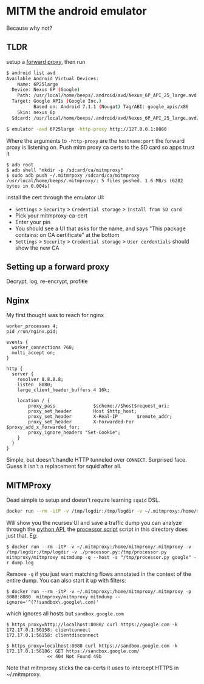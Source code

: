 # MITM the android emulator

Because why not?

## TLDR

setup a [forward proxy](#setting-up-a-forward-proxy), then run

```sh
$ android list avd
Available Android Virtual Devices:
    Name: 6P25large
  Device: Nexus 6P (Google)
    Path: /usr/local/home/beeps/.android/avd/Nexus_6P_API_25_large.avd
  Target: Google APIs (Google Inc.)
          Based on: Android 7.1.1 (Nougat) Tag/ABI: google_apis/x86
    Skin: nexus_6p
  Sdcard: /usr/local/home/beeps/.android/avd/Nexus_6P_API_25_large.avd/sdcard.img

$ emulator -avd 6P25large -http-proxy http://127.0.0.1:8080
```

Where the arguments to `-http-proxy` are the `hostname:port` the forward proxy is listening on. Push mitm proxy ca certs to the SD card so apps trust it
```
$ adb root
$ adb shell "mkdir -p /sdcard/ca/mitmproxy"
$ sudo adb push ~/.mitmrpoxy /sdcard/ca/mitmproxy
/usr/local/home/beeps/.mitmproxy/: 5 files pushed. 1.6 MB/s (6282 bytes in 0.004s)
```

install the cert through the emulator UI:
* `Settings` > `Security` > `Credential storage` > `Install from SD card`
* Pick your mitmproxy-ca-cert
* Enter your pin
* You should see a UI that asks for the name, and says "This package contains: on CA certificate" at the bottom
* `Settings` > `Security` > `Credential storage` > `User cerdentials` should show the new CA

## Setting up a forward proxy

Decrypt, log, re-encrypt, profi~~t~~le

## Nginx

My first thought was to reach for nginx

```nginx
worker_processes 4;
pid /run/nginx.pid;

events {
  worker_connections 768;
  multi_accept on;
}

http {
  server {
    resolver 8.8.8.8;
    listen  8080;
    large_client_header_buffers 4 16k;

    location / {
        proxy_pass              $scheme://$host$request_uri;
        proxy_set_header        Host $http_host;
        proxy_set_header        X-Real-IP       $remote_addr;
        proxy_set_header        X-Forwarded-For $proxy_add_x_forwarded_for;
        proxy_ignore_headers "Set-Cookie";
    }
  }
}
```

Simple, but doesn't handle HTTP tunneled over `CONNECT`. Surprised face. Guess it isn't a replacement for squid after all.

## MITMProxy

Dead simple to setup and doesn't require learning `squid` DSL.
```sh
docker run --rm -itP -v /tmp/logdir:/tmp/logdir -v ~/.mitmproxy:/home/mitmproxy/.mitmproxy -p 8080:8080 mitmproxy/mitmproxy mitmproxy -v --host -w /tmp/logdir/dump.log
```

Will show you the ncurses UI and save a traffic dump you can analyze through the [python API](https://github.com/mitmproxy/mitmproxy/blob/2.0.x/examples/simple/filter_flows.py), the [processor script](processor.py) script in this directory does just that. Eg:
```
$ docker run --rm -itP -v ~/.mitmproxy:/home/mitmproxy/.mitmproxy -v /tmp/logdir:/tmp/logdir -v ./processor.py:/tmp/processor.py mitmproxy/mitmproxy mitmdump -q --host -s "/tmp/processor.py google" -r dump.log
```

Remove `-q` if you just want matching flows annotated in the context of the entire dump. You can also start it up with filters:
```
$ docker run --rm -itP -v ~/.mitmproxy:/home/mitmproxy/.mitmproxy -p 8080:8080  mitmproxy/mitmproxy mitmdump --ignore='^(?!sandbox\.google\.com)'
```

which ignores all hosts but `sandbox.google.com`
```
$ https_proxy=http://localhost:8080/ curl https://google.com -k
172.17.0.1:56158: clientconnect
172.17.0.1:56158: clientdisconnect

$ https_proxy=localhost:8080 curl https://sandbox.google.com -k
172.17.0.1:56186: GET https://sandbox.google.com/
               << 404 Not Found 49b
```

Note that mitmproxy sticks the ca-certs it uses to intercept HTTPS in ~/.mitmproxy.

